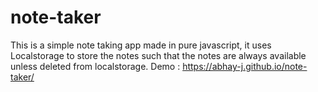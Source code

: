 # note-taker
This is a simple note taking app made in pure javascript, it uses Localstorage to store the notes such that the notes are always available unless deleted from localstorage.
Demo : https://abhay-j.github.io/note-taker/
